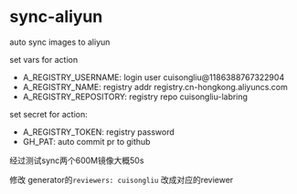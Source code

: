 # sync-aliyun
auto sync images to aliyun

set vars for action 

- A_REGISTRY_USERNAME: login user cuisongliu@1186388767322904
- A_REGISTRY_NAME: registry addr  registry.cn-hongkong.aliyuncs.com
- A_REGISTRY_REPOSITORY: registry repo cuisongliu-labring

set secret for action:

- A_REGISTRY_TOKEN: registry password
- GH_PAT: auto commit pr to github

经过测试sync两个600M镜像大概50s

修改 generator的`reviewers: cuisongliu` 改成对应的reviewer

